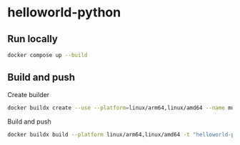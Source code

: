 # helloworld-python

## Run locally

```bash
docker compose up --build
```

## Build and push

Create builder

```bash
docker buildx create --use --platform=linux/arm64,linux/amd64 --name multi-platform-builder
```

Build and push

```bash
docker buildx build --platform linux/arm64,linux/amd64 -t "helloworld-python" --build-arg PYTHON_VERSION=3.12 .
```
